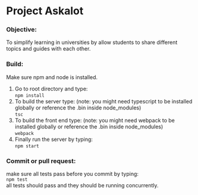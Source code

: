 # Project Askalot

### Objective:
To simplify learning in universities by allow students to share different topics and guides with each other.
### Build:
Make sure npm and node is installed.
1. Go to root directory and type:\
`npm install`
1. To build the server type: (note: you might need typescript to be installed globally or reference the .bin inside node_modules)\
`tsc`
1. To build the front end type: (note: you might need webpack to be installed globally or reference the .bin inside node_modules)\
`webpack`
1. Finally run the server by typing:\
`npm start`
### Commit or pull request:
make sure all tests pass before you commit by typing: \
`npm test`\
all tests should pass and they should be running concurrently. 
